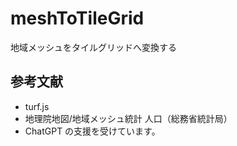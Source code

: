 # meshToTileGrid
地域メッシュをタイルグリッドへ変換する


## 参考文献
* turf.js
* 地理院地図/地域メッシュ統計 人口（総務省統計局）
* ChatGPT の支援を受けています。
